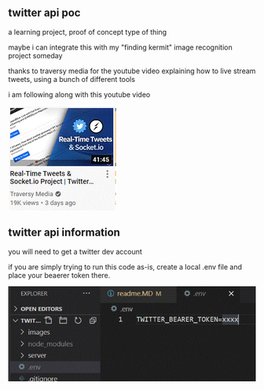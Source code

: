 ## twitter api poc

a learning project, proof of concept type of thing

maybe i can integrate this with my "finding kermit" image recognition project someday

thanks to traversy media for the youtube video explaining how to live stream tweets, using a bunch of different tools

i am following along with this youtube video

![youtube thumb](/images/youtube-thumb.GIF "youtube thumb")

## twitter api information

you will need to get a twitter dev account

if you are simply trying to run this code as-is, create a local .env file and place your beaerer token there.

![dot env picture](/images/dotenv.GIF "dot env")
